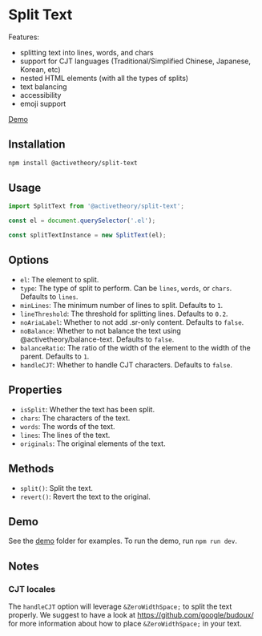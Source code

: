# Split Text

Features:

- splitting text into lines, words, and chars
- support for CJT languages (Traditional/Simplified Chinese, Japanese, Korean, etc)
- nested HTML elements (with all the types of splits)
- text balancing
- accessibility
- emoji support

[Demo](https://activetheory.github.io/split-text/)

## Installation

```bash
npm install @activetheory/split-text
```

## Usage

```js
import SplitText from '@activetheory/split-text';

const el = document.querySelector('.el');

const splitTextInstance = new SplitText(el);
```

## Options

- `el`: The element to split.
- `type`: The type of split to perform. Can be `lines`, `words`, or `chars`. Defaults to `lines`.
- `minLines`: The minimum number of lines to split. Defaults to `1`.
- `lineThreshold`: The threshold for splitting lines. Defaults to `0.2`.
- `noAriaLabel`: Whether to not add .sr-only content. Defaults to `false`.
- `noBalance`: Whether to not balance the text using @activetheory/balance-text. Defaults to `false`.
- `balanceRatio`: The ratio of the width of the element to the width of the parent. Defaults to `1`.
- `handleCJT`: Whether to handle CJT characters. Defaults to `false`.

## Properties

- `isSplit`: Whether the text has been split.
- `chars`: The characters of the text.
- `words`: The words of the text.
- `lines`: The lines of the text.
- `originals`: The original elements of the text.

## Methods

- `split()`: Split the text.
- `revert()`: Revert the text to the original.

## Demo

See the [demo](./demo) folder for examples.
To run the demo, run `npm run dev`.

## Notes

### CJT locales

The `handleCJT` option will leverage `&ZeroWidthSpace;` to split the text properly.
We suggest to have a look at https://github.com/google/budoux/ for more information about how to place `&ZeroWidthSpace;` in your text.

